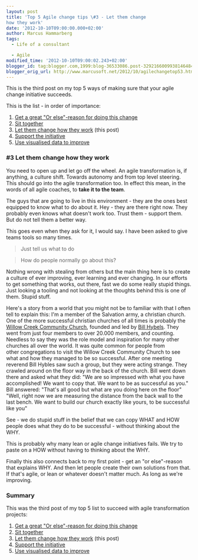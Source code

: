 ```yaml
---
layout: post
title: 'Top 5 Agile change tips \#3 - Let them change
how they work'
date: '2012-10-10T09:00:00.000+02:00'
author: Marcus Hammarberg
tags:
  - Life of a consultant

  - Agile
modified_time: '2012-10-10T09:00:02.243+02:00'
blogger_id: tag:blogger.com,1999:blog-36533086.post-3292166009938146484
blogger_orig_url: http://www.marcusoft.net/2012/10/agilechangetop53.html
---
```



This is the third post on my top 5 ways of making sure that your agile
change initiative succeeds.

This is the list - in order of importance:


1.  <a href="http://www.marcusoft.net/2012/10/agilechangetop51.html"
    target="_blank">Get a great "Or else"-reason for doing this change</a>
2.  <a href="http://www.marcusoft.net/2012/10/agilechangetop52.html"
    target="_blank">Sit together</a>
3.  <a href="http://www.marcusoft.net/2012/10/agilechangetop53.html"
    target="_blank">Let them change how they work</a> (this post)
4.  <a href="http://www.marcusoft.net/2012/10/agilechangetop54.html"
    target="_blank">Support the initiative</a> 
5.  <a href="http://www.marcusoft.net/2012/10/agilechangetop55.html"
    target="_blank">Use visualised data to improve</a>




### \#3 Let them change how they work

<div>

You need to open up and let go off the wheel. An agile transformation
is, if anything, a culture shift. Towards autonomy and from top level
steering. This should go into the agile transformation too. In effect
this mean, in the words of all agile coaches, to **take it to the
team**. 

</div>

<div>



</div>

<div>

The guys that are going to live in this environment - they are the ones
best equipped to know what to do about it. Hey - they are there right
now. They probably even knows what doesn't work too. Trust them -
support them. But do not tell them a better way. 

</div>

<div>



</div>

<div>

This goes even when they ask for it, I would say. I have been asked to
give teams tools so many times. 

</div>

> Just tell us what to do 

> How do people normally go about this?

Nothing wrong with stealing from others but the main thing here is to
create a culture of ever improving, ever learning and ever changing. In
our efforts to get something that works, out there, fast we do some
really stupid things. Just looking a tooling and not looking at the
thoughts behind this is one of them. Stupid stuff.

Here's a story from a world that you might not be to familiar with that
I often tell to explain this:
I'm a member of the Salvation army, a christian church. One of the more
successful christian churches of all times is probably the
<a href="http://www.willowcreek.org/" target="_blank">Willow Creek
Community Church</a>, founded and led by
<a href="http://en.wikipedia.org/wiki/Bill_Hybels" target="_blank">Bill
Hybels</a>. They went from just four members to over 20.000 members, and
counting. Needless to say they was the role model and inspiration for
many other churches all over the world.
It was quite common for people from other congregations to visit the
Willow Creek Community Church to see what and how they managed to be so
successful.
After one meeting reverend Bill Hybles saw such a group, but they were
acting strange. They crawled around on the floor way in the back of the
church. Bill went down there and asked what they did:
"We are so impressed with what you have accomplished! We want to copy
that. We want to be as successful as you."
Bill answered: "That's all good but what are you doing here on the
floor"
"Well, right now we are measuring the distance from the back wall to the
last bench. We want to build our church exactly like yours, to be
successful like you"

See - we do stupid stuff in the belief that we can copy WHAT and HOW
people does what they do to be successful - without thinking about the
WHY.

This is probably why many lean or agile change initiatives fails. We try
to paste on a HOW without having to thinking about the WHY.

Finally this also connects back to my first point - get an "or
else"-reason that explains WHY. And then let people create their own
solutions from that. If that's agile, or lean or whatever doesn't matter
much. As long as we're improving.

### Summary

<div>

This was the third post of my top 5 list to succeed with agile
transformation projects:


1.  <a href="http://www.marcusoft.net/2012/10/agilechangetop51.html"
    target="_blank">Get a great "Or else"-reason for doing this change</a>
2.  <a href="http://www.marcusoft.net/2012/10/agilechangetop52.html"
    target="_blank">Sit together</a>
3.  <a href="http://www.marcusoft.net/2012/10/agilechangetop53.html"
    target="_blank">Let them change how they work</a> (this post)
4.  <a href="http://www.marcusoft.net/2012/10/agilechangetop54.html"
    target="_blank">Support the initiative</a> 
5.  <a href="http://www.marcusoft.net/2012/10/agilechangetop55.html"
    target="_blank">Use visualised data to improve</a>

</div>

<div>



</div>


